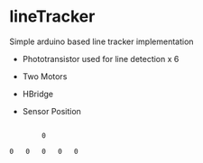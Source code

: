 # lineTracker

Simple arduino based line tracker implementation

- Phototransistor used for line detection x 6
- Two Motors
- HBridge

- Sensor Position

```plaintext

        0

0   0   0   0   0

